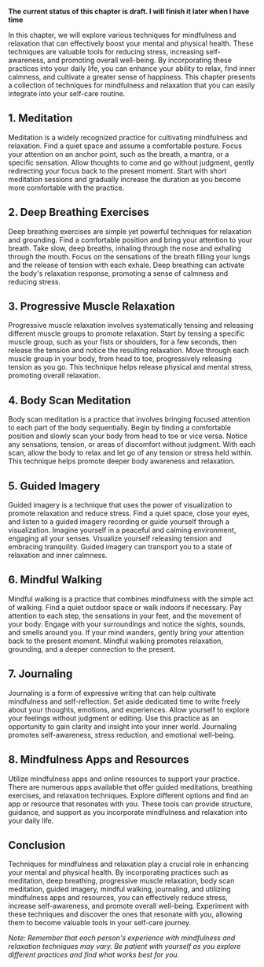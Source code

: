 **The current status of this chapter is draft. I will finish it later when I have time**

In this chapter, we will explore various techniques for mindfulness and relaxation that can effectively boost your mental and physical health. These techniques are valuable tools for reducing stress, increasing self-awareness, and promoting overall well-being. By incorporating these practices into your daily life, you can enhance your ability to relax, find inner calmness, and cultivate a greater sense of happiness. This chapter presents a collection of techniques for mindfulness and relaxation that you can easily integrate into your self-care routine.

**1. Meditation**
-----------------

Meditation is a widely recognized practice for cultivating mindfulness and relaxation. Find a quiet space and assume a comfortable posture. Focus your attention on an anchor point, such as the breath, a mantra, or a specific sensation. Allow thoughts to come and go without judgment, gently redirecting your focus back to the present moment. Start with short meditation sessions and gradually increase the duration as you become more comfortable with the practice.

**2. Deep Breathing Exercises**
-------------------------------

Deep breathing exercises are simple yet powerful techniques for relaxation and grounding. Find a comfortable position and bring your attention to your breath. Take slow, deep breaths, inhaling through the nose and exhaling through the mouth. Focus on the sensations of the breath filling your lungs and the release of tension with each exhale. Deep breathing can activate the body's relaxation response, promoting a sense of calmness and reducing stress.

**3. Progressive Muscle Relaxation**
------------------------------------

Progressive muscle relaxation involves systematically tensing and releasing different muscle groups to promote relaxation. Start by tensing a specific muscle group, such as your fists or shoulders, for a few seconds, then release the tension and notice the resulting relaxation. Move through each muscle group in your body, from head to toe, progressively releasing tension as you go. This technique helps release physical and mental stress, promoting overall relaxation.

**4. Body Scan Meditation**
---------------------------

Body scan meditation is a practice that involves bringing focused attention to each part of the body sequentially. Begin by finding a comfortable position and slowly scan your body from head to toe or vice versa. Notice any sensations, tension, or areas of discomfort without judgment. With each scan, allow the body to relax and let go of any tension or stress held within. This technique helps promote deeper body awareness and relaxation.

**5. Guided Imagery**
---------------------

Guided imagery is a technique that uses the power of visualization to promote relaxation and reduce stress. Find a quiet space, close your eyes, and listen to a guided imagery recording or guide yourself through a visualization. Imagine yourself in a peaceful and calming environment, engaging all your senses. Visualize yourself releasing tension and embracing tranquility. Guided imagery can transport you to a state of relaxation and inner calmness.

**6. Mindful Walking**
----------------------

Mindful walking is a practice that combines mindfulness with the simple act of walking. Find a quiet outdoor space or walk indoors if necessary. Pay attention to each step, the sensations in your feet, and the movement of your body. Engage with your surroundings and notice the sights, sounds, and smells around you. If your mind wanders, gently bring your attention back to the present moment. Mindful walking promotes relaxation, grounding, and a deeper connection to the present.

**7. Journaling**
-----------------

Journaling is a form of expressive writing that can help cultivate mindfulness and self-reflection. Set aside dedicated time to write freely about your thoughts, emotions, and experiences. Allow yourself to explore your feelings without judgment or editing. Use this practice as an opportunity to gain clarity and insight into your inner world. Journaling promotes self-awareness, stress reduction, and emotional well-being.

**8. Mindfulness Apps and Resources**
-------------------------------------

Utilize mindfulness apps and online resources to support your practice. There are numerous apps available that offer guided meditations, breathing exercises, and relaxation techniques. Explore different options and find an app or resource that resonates with you. These tools can provide structure, guidance, and support as you incorporate mindfulness and relaxation into your daily life.

**Conclusion**
--------------

Techniques for mindfulness and relaxation play a crucial role in enhancing your mental and physical health. By incorporating practices such as meditation, deep breathing, progressive muscle relaxation, body scan meditation, guided imagery, mindful walking, journaling, and utilizing mindfulness apps and resources, you can effectively reduce stress, increase self-awareness, and promote overall well-being. Experiment with these techniques and discover the ones that resonate with you, allowing them to become valuable tools in your self-care journey.

*Note: Remember that each person's experience with mindfulness and relaxation techniques may vary. Be patient with yourself as you explore different practices and find what works best for you.*

